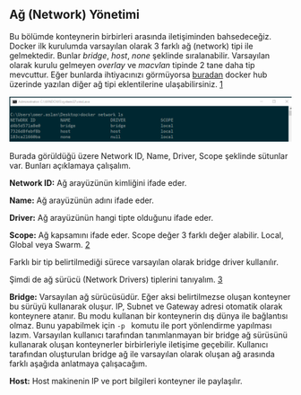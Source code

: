 ## Ağ (Network) Yönetimi

Bu bölümde konteynerin birbirleri arasında iletişiminden bahsedeceğiz. Docker ilk kurulumda varsayılan olarak 3 farklı ağ (network) tipi ile gelmektedir. Bunlar *bridge*, *host*, *none*  şeklinde sıralanabilir. Varsayılan olarak kurulu  gelmeyen *overlay* ve *macvlan* tipinde 2 tane daha tip mevcuttur. Eğer bunlarda ihtiyacınızı görmüyorsa [buradan](https://hub.docker.com/search?category=network&q=&type=plugin) docker hub üzerinde yazılan diğer ağ tipi eklentilerine ulaşabilirsiniz. [1] 

![Alt text](/Images/Docker-Network-Ls.png?raw=true "Docker Ağ Tipleri")

Burada görüldüğü üzere Network ID, Name, Driver, Scope şeklinde sütunlar var. Bunları açıklamaya çalışalım.

**Network ID:** Ağ arayüzünün kimliğini ifade eder.

**Name:** Ağ arayüzünün adını ifade eder.

**Driver:** Ağ arayüzünün hangi tipte olduğunu ifade eder.

**Scope:** Ağ kapsamını ifade eder. Scope değer 3 farklı değer alabilir. Local, Global veya Swarm. [2] 

Farklı bir tip belirtilmediği sürece varsayılan olarak bridge driver kullanılır. 

Şimdi de ağ sürücü (Network Drivers) tiplerini tanıyalım. [3]

**Bridge:** Varsayılan ağ sürücüsüdür. Eğer aksi belirtilmezse oluşan konteyner bu sürüyü kullanarak oluşur. IP, Subnet ve Gateway adresi otomatik olarak konteynere atanır. Bu modu kullanan bir konteynerin dış dünya ile bağlantısı olmaz. Bunu yapabilmek için `-p ` komutu ile port yönlendirme yapılması lazım. Varsayılan kullanıcı tarafından tanımlanmayan bir bridge ağ sürüsünü kullanarak oluşan konteynerler birbirleriyle iletişime geçebilir. Kullanıcı tarafından oluşturulan bridge ağ ile varsayılan olarak oluşan ağ arasında farklı aşağıda anlatmaya çalışacağım. 

**Host:** Host makinenin IP ve port bilgileri konteyner ile paylaşılır. 


[1]:https://docs.docker.com/network/#network-drivers
[2]:https://docs.docker.com/engine/reference/commandline/network_ls/#filtering
[3]:https://docs.docker.com/network/
[4]:https://docs.docker.com/network/bridge/
[5]:https://docs.docker.com/network/overlay/
[6]:https://docs.docker.com/network/host/
[7]:https://docs.docker.com/network/macvlan/
